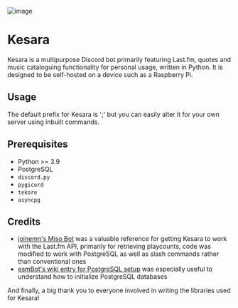 ![image](https://user-images.githubusercontent.com/33141569/188013840-39407b8f-c7c2-4427-9311-009126cbecb1.png)
# Kesara
Kesara is a multipurpose Discord bot primarily featuring Last.fm, quotes and music cataloguing functionality for personal usage, written in Python. It is designed to be self-hosted on a device such as a Raspberry Pi. 

## Usage
The default prefix for Kesara is ';' but you can easily alter it for your own server using inbuilt commands. 

## Prerequisites
- Python >= 3.9
- PostgreSQL
- `discord.py`
- `pygicord`
- `tekore`
- `asyncpg`

## Credits
- [joinemn's Miso Bot](https://github.com/joinemm/miso-bot) was a valuable reference for getting Kesara to work with the Last.fm API, primarily for retrieving playcounts, code was modified to work with PostgreSQL as well as slash commands rather than conventional ones
- [esmBot's wiki entry for PostgreSQL setup](https://esmbot.github.io/esmBot/postgresql/) was especially useful to understand how to initialize PostgreSQL databases

And finally, a big thank you to everyone involved in writing the libraries used for Kesara!
